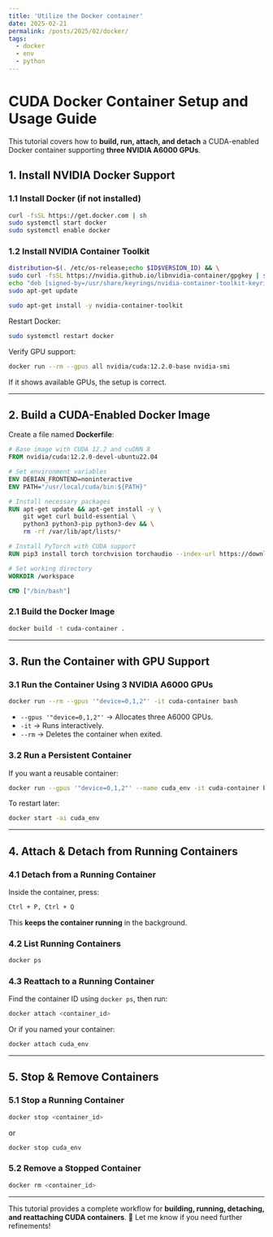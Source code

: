 ```yaml
---
title: 'Utilize the Docker container'
date: 2025-02-21
permalink: /posts/2025/02/docker/
tags:
  - docker
  - env 
  - python
---
```


# **CUDA Docker Container Setup and Usage Guide**
This tutorial covers how to **build, run, attach, and detach** a CUDA-enabled Docker container supporting **three NVIDIA A6000 GPUs**.

## **1. Install NVIDIA Docker Support**
### **1.1 Install Docker (if not installed)**
```bash
curl -fsSL https://get.docker.com | sh
sudo systemctl start docker
sudo systemctl enable docker
```

### **1.2 Install NVIDIA Container Toolkit**
```bash
distribution=$(. /etc/os-release;echo $ID$VERSION_ID) && \
sudo curl -fsSL https://nvidia.github.io/libnvidia-container/gpgkey | sudo gpg --dearmor -o /usr/share/keyrings/nvidia-container-toolkit-keyring.gpg && \
echo "deb [signed-by=/usr/share/keyrings/nvidia-container-toolkit-keyring.gpg] https://nvidia.github.io/libnvidia-container/$distribution stable" | sudo tee /etc/apt/sources.list.d/nvidia-container-toolkit.list && \
sudo apt-get update

sudo apt-get install -y nvidia-container-toolkit
```
Restart Docker:
```bash
sudo systemctl restart docker
```

Verify GPU support:
```bash
docker run --rm --gpus all nvidia/cuda:12.2.0-base nvidia-smi
```
If it shows available GPUs, the setup is correct.

---

## **2. Build a CUDA-Enabled Docker Image**
Create a file named **Dockerfile**:

```dockerfile
# Base image with CUDA 12.2 and cuDNN 8
FROM nvidia/cuda:12.2.0-devel-ubuntu22.04

# Set environment variables
ENV DEBIAN_FRONTEND=noninteractive
ENV PATH="/usr/local/cuda/bin:${PATH}"

# Install necessary packages
RUN apt-get update && apt-get install -y \
    git wget curl build-essential \
    python3 python3-pip python3-dev && \
    rm -rf /var/lib/apt/lists/*

# Install PyTorch with CUDA support
RUN pip3 install torch torchvision torchaudio --index-url https://download.pytorch.org/whl/cu121

# Set working directory
WORKDIR /workspace

CMD ["/bin/bash"]
```

### **2.1 Build the Docker Image**
```bash
docker build -t cuda-container .
```

---

## **3. Run the Container with GPU Support**
### **3.1 Run the Container Using 3 NVIDIA A6000 GPUs**
```bash
docker run --rm --gpus '"device=0,1,2"' -it cuda-container bash
```
- `--gpus '"device=0,1,2"'` → Allocates three A6000 GPUs.
- `-it` → Runs interactively.
- `--rm` → Deletes the container when exited.

### **3.2 Run a Persistent Container**
If you want a reusable container:
```bash
docker run --gpus '"device=0,1,2"' --name cuda_env -it cuda-container bash
```
To restart later:
```bash
docker start -ai cuda_env
```

---

## **4. Attach & Detach from Running Containers**
### **4.1 Detach from a Running Container**
Inside the container, press:  
```bash
Ctrl + P, Ctrl + Q
```
This **keeps the container running** in the background.

### **4.2 List Running Containers**
```bash
docker ps
```

### **4.3 Reattach to a Running Container**
Find the container ID using `docker ps`, then run:
```bash
docker attach <container_id>
```
Or if you named your container:
```bash
docker attach cuda_env
```

---

## **5. Stop & Remove Containers**
### **5.1 Stop a Running Container**
```bash
docker stop <container_id>
```
or
```bash
docker stop cuda_env
```

### **5.2 Remove a Stopped Container**
```bash
docker rm <container_id>
```

---

This tutorial provides a complete workflow for **building, running, detaching, and reattaching CUDA containers**. 🚀 Let me know if you need further refinements!